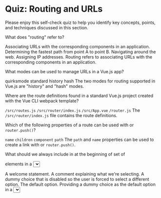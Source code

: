 # Quiz: Routing and URLs

Please enjoy this self-check quiz to help you identify key concepts, points, and techniques discussed in this section.

<quiz name="">
    <question>
        <p>What does "routing" refer to?</p>
        <answer correct>Associating URLs with the corresponding components in an application.</answer>
        <answer>Determining the fastest path from point A to point B.</answer>
        <answer>Navigating around the web.</answer>
        <answer>Assigning IP addresses.</answer>
        <explanation>Routing refers to associating URLs with the corresponding components in an application.</explanation>
    </question>
    <question multiple>
        <p>What modes can be used to manage URLs in a Vue.js app?</p>
        <answer>quirksmode</answer>
        <answer>standard</answer>
        <answer correct>history</answer>
        <answer correct>hash</answer>
        <explanation>The two modes for routing supported in Vue.js are "history" and "hash" modes.</explanation>
    </question>
    <question>
        <p>Where are the route definitions found in a standard Vue.js project created with the Vue CLI webpack template?</p>
        <answer><code>/src/routes.js</code></answer>
        <answer correct><code>/src/router/index.js</code></answer>
        <answer><code>/src/App.vue</code></answer>
        <answer><code>/router.js</code></answer>
        <explanation>The <code>/src/router/index.js</code> file contains the route definitions.</explanation>
    </question>
    <question multiple>
        <p>Which of the following properties of a route can be used with <code><router-link></code> or <code>router.push()</code>?</p>
        <answer correct><code>name</code></answer>
        <answer><code>children</code></answer>
        <answer><code>component</code></answer>
        <answer correct><code>path</code></answer>
        <explanation>The <code>path</code> and <code>name</code> properties can be used to create a link with <code><router-link></code> or <code>router.push()</code>.</explanation>
    </question>
    <question>
        <p>What should we always include in at the beginning of set of <code><option></code> elements in a <code><select></code> tag?</p>
        <answer>A welcome statement.</answer>
        <answer>A comment explaining what we're selecting.</answer>
        <answer correct>A dummy choice that is disabled so the user is forced to select a different option.</answer>
        <answer>The default option.</answer>
        <explanation>Providing a dummy choice as the default option in a <code><select></code> element insures data will be bound and synced properly.</explanation>
    </question>
    <question>
        <p>Which directive defines an event listener in Vue.js templates?</p>
        <answer><code>v-if</code></answer>
        <answer><code>v-for</code></answer>
        <answer correct><code>v-on</code></answer>
        <answer><code>v-model</code></answer>
        <explanation>The <code>v-on</code> directive is used to define an event listener in a Vue.js template.</explanation>
    </question>
    <question multiple>
        <p>What events can be listened for in a Vue.js application?</p>
        <answer correct><code>click</code> and <code>submit</code></answer>
        <answer correct>Events emitted by an HTML element</answer>
        <answer correct>Custom events defined by the developer</answer>
        <answer>Cool concerts nearby</answer>
        <explanation>The <code>v-on</code> directive can listen for any event emitted by an HTML element or custom events created by developers.</explanation>
    </question>
    <question>
        <p>What do we often use to handle an event in our Vue.js components?</p>
        <answer>component function</answer>
        <answer correct>component method</answer>
        <answer>JavaScript statements</answer>
        <answer>HTML forms</answer>
        <explanation>We often handle events using component methods we have defined as part of our Vue.js component.</explanation>
    </question>
    <question multiple>
        <p>Which directives are useful for controlling which handlers execute when an event is triggered?</p>
        <answer correct><code>.stop</code></answer>
        <answer><code>.go</code></answer>
        <answer correct><code>.prevent</code></answer>
        <answer correct><code>.once</code></answer>
        <explanation>The <code>.stop</code>, <code>.prevent</code> and <code>.once</code> directives can be used to control which handlers execute when an event is triggered.</explanation>
    </question>
    <question>
        <p>What do the modifiers <code>.enter</code>, <code>.ctrl</code>, and <code>.tab</code> do?</p>
        <answer correct>They filter keyboard events so the handler executes only when the corresponding key is pressed</answer>
        <answer>They indicate the method used to handle an event</answer>
        <answer>They exclude the key from any event listener</answer>
        <explanation>Those modifiers filter keyboard events so the handler executes only when the corresponding key is pressed.</explanation>
    </question> 
    <question>
        <p>Which keyboard event would we use if we wanted to make a "new file" keyboard shortcut?</p>
        <answer><code>keydown</code></answer>
        <answer correct><code>keypress</code></answer>
        <answer><code>keyup</code></answer>
        <explanation>The <code>keypress</code> event would be best for making a keyboard shortcut.</explanation>
    </question>
    <question>
        <p>Which keyboard event would we use if we were adding hotkeys to an app?</p>
        <answer><code>keydown</code></answer>
        <answer><code>keypress</code></answer>
        <answer correct><code>keyup</code></answer>
        <explanation>The <code>keyup</code> event would be best for adding hotkeys to an app.</explanation>
    </question>
    <question>
        <p>Which keyboard event would we use if we were building a virtual game direction pad?</p>
        <answer correct><code>keydown</code></answer>
        <answer><code>keypress</code></answer>
        <answer><code>keyup</code></answer>
        <explanation>The <code>keydown</code> event would be best for making a responsive virtual game direction pad.</explanation>
    </question>
  
</quiz>

<div class="no-quiz">
     <h2>Visit Quiz Online</h2>
     <p> 
         The quiz on this page has been removed from your PDF 
         or ebook format. You may take the quiz by visiting
         this book online.
     </p>
</div>
